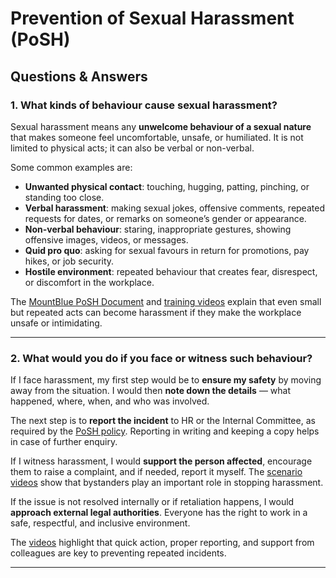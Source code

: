 # Prevention of Sexual Harassment (PoSH)

## Questions & Answers

### 1. What kinds of behaviour cause sexual harassment?

Sexual harassment means any **unwelcome behaviour of a sexual nature** that makes someone feel uncomfortable, unsafe, or humiliated. It is not limited to physical acts; it can also be verbal or non-verbal.  

Some common examples are:  
- **Unwanted physical contact**: touching, hugging, patting, pinching, or standing too close.  
- **Verbal harassment**: making sexual jokes, offensive comments, repeated requests for dates, or remarks on someone’s gender or appearance.  
- **Non-verbal behaviour**: staring, inappropriate gestures, showing offensive images, videos, or messages.  
- **Quid pro quo**: asking for sexual favours in return for promotions, pay hikes, or job security.  
- **Hostile environment**: repeated behaviour that creates fear, disrespect, or discomfort in the workplace.  

The [MountBlue PoSH Document](https://drive.google.com/file/d/1wrT03caeDwwKB50wV-MQ3hnm2wJZGuq2/view?usp=sharing) and [training videos](https://www.youtube.com/watch?v=Ue3BTGW3uRQ) explain that even small but repeated acts can become harassment if they make the workplace unsafe or intimidating.

---

### 2. What would you do if you face or witness such behaviour?

If I face harassment, my first step would be to **ensure my safety** by moving away from the situation. I would then **note down the details** — what happened, where, when, and who was involved.  

The next step is to **report the incident** to HR or the Internal Committee, as required by the [PoSH policy](https://drive.google.com/file/d/1wrT03caeDwwKB50wV-MQ3hnm2wJZGuq2/view?usp=sharing). Reporting in writing and keeping a copy helps in case of further enquiry.  

If I witness harassment, I would **support the person affected**, encourage them to raise a complaint, and if needed, report it myself. The [scenario videos](https://www.youtube.com/watch?v=o3FhoCz-FbA) show that bystanders play an important role in stopping harassment.  

If the issue is not resolved internally or if retaliation happens, I would **approach external legal authorities**. Everyone has the right to work in a safe, respectful, and inclusive environment.  

The [videos](https://www.youtube.com/watch?v=u7e2c6v1oDs) highlight that quick action, proper reporting, and support from colleagues are key to preventing repeated incidents.

---
